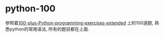 # python-100

参照着[100-plus-Python-programming-exercises-extended](https://github.com/darkprinx/100-plus-Python-programming-exercises-extended) 上的100道题, 熟悉python的常用语法, 所有的题目都在上面.

